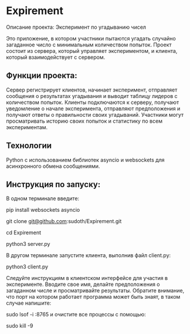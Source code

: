 # Expirement
Описание проекта: Эксперимент по угадыванию чисел

Это приложение, в котором участники пытаются угадать случайно загаданное число с минимальным количеством попыток. Проект состоит из сервера, который управляет экспериментом, и клиента, который взаимодействует с сервером.

## Функции проекта:

Сервер регистрирует клиентов, начинает эксперимент, отправляет сообщения о результатах угадывания и выводит таблицу лидеров с количеством попыток.
Клиенты подключаются к серверу, получают уведомление о начале эксперимента, отправляют предположения и получают ответы о правильности своих угадываний.
Участники могут просматривать историю своих попыток и статистику по всем экспериментам.

## Технологии 
Python с использованием библиотек asyncio и websockets для асинхронного обмена сообщениями.

## Инструкция по запуску:
В одном терминале введите:

pip install websockets asyncio

git clone git@github.com:sudoth/Expirement.git

cd Expirement

python3 server.py

В другом терминале запустите клиента, выполнив файл client.py:

python3 client.py

Следуйте инструкциям в клиентском интерфейсе для участия в эксперименте. Вводите свое имя, делайте предположения о загаданном числе и просматривайте результаты. Обратите внимание, что порт на котором работает программа может быть знаят, в таком случае напишите:

sudo lsof -i :8765
и очистите все процессы с помощью:

sudo kill -9 <ID>
